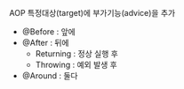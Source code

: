 AOP 특정대상(target)에 부가기능(advice)을 추가

- @Before : 앞에
- @After : 뒤에
	- Returning : 정상 실행 후
	- Throwing : 예외 발생 후
- @Around : 둘다

<!--stackedit_data:
eyJoaXN0b3J5IjpbLTE3MDExNTIwMzZdfQ==
-->